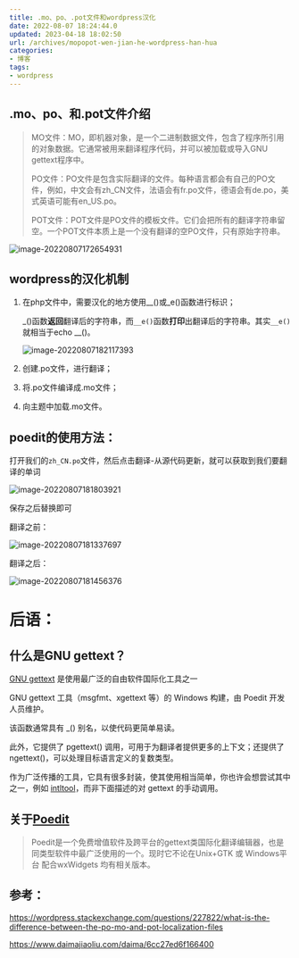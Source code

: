 ```yaml
---
title: .mo、po、.pot文件和wordpress汉化
date: 2022-08-07 18:24:44.0
updated: 2023-04-18 18:02:50
url: /archives/mopopot-wen-jian-he-wordpress-han-hua
categories: 
- 博客
tags: 
- wordpress
---
```


## .mo、po、和.pot文件介绍

> MO文件：MO，即机器对象，是一个二进制数据文件，包含了程序所引用的对象数据。它通常被用来翻译程序代码，并可以被加载或导入GNU gettext程序中。
>
> PO文件：PO文件是包含实际翻译的文件。每种语言都会有自己的PO文件，例如，中文会有zh_CN文件，法语会有fr.po文件，德语会有de.po，美式英语可能有en_US.po。
>
> POT文件：POT文件是PO文件的模板文件。它们会把所有的翻译字符串留空。一个POT文件本质上是一个没有翻译的空PO文件，只有原始字符串。

![image-20220807172654931](https://cdn.jsdelivr.net/gh/WRXinYue/PictureCDN/img/image-20220807172654931.png)

## wordpress的汉化机制

1. 在php文件中，需要汉化的地方使用__()或_e()函数进行标识；

   ​	_()函数**返回**翻译后的字符串，而`__e()`函数**打印**出翻译后的字符串。其实`__e()`就相当于echo __()。

   ![image-20220807182117393](https://cdn.jsdelivr.net/gh/WRXinYue/PictureCDN/img/image-20220807182117393.png)

2. 创建.po文件，进行翻译；

3. 将.po文件编译成.mo文件；

4. 向主题中加载.mo文件。

## poedit的使用方法：

打开我们的`zh_CN.po`文件，然后点击翻译-从源代码更新，就可以获取到我们要翻译的单词

![image-20220807181803921](https://cdn.jsdelivr.net/gh/WRXinYue/PictureCDN/img/image-20220807181803921.png)

保存之后替换即可

翻译之前：

![image-20220807181337697](https://cdn.jsdelivr.net/gh/WRXinYue/PictureCDN/img/image-20220807181337697.png)

翻译之后：

![image-20220807181456376](https://cdn.jsdelivr.net/gh/WRXinYue/PictureCDN/img/image-20220807181456376.png)

# 后语：

## 什么是GNU gettext？

[GNU gettext](https://www.gnu.org/software/gettext/) 是使用最广泛的自由软件国际化工具之一

GNU gettext 工具（msgfmt、xgettext 等）的 Windows 构建，由 Poedit 开发人员维护。

该函数通常具有 _() 别名，以使代码更简单易读。

此外，它提供了 pgettext() 调用，可用于为翻译者提供更多的上下文；还提供了 ngettext()，可以处理目标语言定义的复数类型。

作为广泛传播的工具，它具有很多封装，使其使用相当简单，你也许会想尝试其中之一，例如 [intltool](https://freedesktop.org/wiki/Software/intltool/)，而非下面描述的对 gettext 的手动调用。

## 关于[Poedit](https://poedit.net/)

> Poedit是一个免费增值软件及跨平台的gettext类国际化翻译编辑器，也是同类型软件中最广泛使用的一个。现时它不论在Unix+GTK 或 Windows平台 配合wxWidgets 均有相关版本。

## 参考：

https://wordpress.stackexchange.com/questions/227822/what-is-the-difference-between-the-po-mo-and-pot-localization-files

https://www.daimajiaoliu.com/daima/6cc27ed6f166400